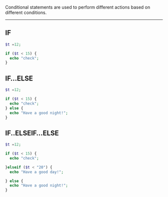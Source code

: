 Conditional statements are used to perform different actions based on different conditions.

---

## IF

```php
$t =12;

if ($t < 15) {
  echo "check";
}

```

## IF…ELSE

```php
$t =12;

if ($t < 15) {
  echo "check";
} else {
  echo "Have a good night!";
}
```

## IF..ELSEIF…ELSE

```php
$t =12;

if ($t < 15) {
  echo "check";

}elseif ($t < "20") {
  echo "Have a good day!";

} else {
  echo "Have a good night!";
}
```